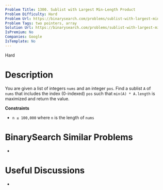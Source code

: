 ```yaml
---
Problem Title: 1300. Sublist with Largest Min-Length Product
Problem Difficulty: Hard
Problem Url: https://binarysearch.com/problems/sublist-with-largest-min-length-product/
Problem Tags: two pointers, array
Solution Url: https://binarysearch.com/problems/sublist-with-largest-min-length-product/solutions/
IsPremium: No
Companies: Google
IsTemplate: No
---
```


<span style="color: ;">Hard</span>

# Description

You are given a list of integers `nums` and an integer `pos`. Find a sublist `A` of `nums` that includes the index (0-indexed) `pos` such that `min(A) * A.length` is maximized and return the value.

**Constraints**
- `n ≤ 100,000` where `n` is the length of `nums`

# BinarySearch Similar Problems

- []()

# Useful Discussions

- []()
